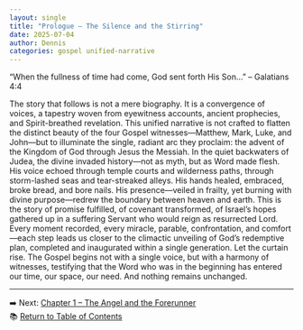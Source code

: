 ```yaml
---
layout: single
title: "Prologue – The Silence and the Stirring"
date: 2025-07-04
author: Dennis
categories: gospel unified-narrative
---
```



“When the fullness of time had come, God sent forth His Son…” – Galatians 4:4

The story that follows is not a mere biography. It is a convergence of voices, a tapestry woven from eyewitness accounts, ancient prophecies, and Spirit-breathed revelation. This unified narrative is not crafted to flatten the distinct beauty of the four Gospel witnesses—Matthew, Mark, Luke, and John—but to illuminate the single, radiant arc they proclaim: the advent of the Kingdom of God through Jesus the Messiah.
In the quiet backwaters of Judea, the divine invaded history—not as myth, but as Word made flesh. His voice echoed through temple courts and wilderness paths, through storm-lashed seas and tear-streaked alleys. His hands healed, embraced, broke bread, and bore nails. His presence—veiled in frailty, yet burning with divine purpose—redrew the boundary between heaven and earth.
This is the story of promise fulfilled, of covenant transformed, of Israel’s hopes gathered up in a suffering Servant who would reign as resurrected Lord. Every moment recorded, every miracle, parable, confrontation, and comfort—each step leads us closer to the climactic unveiling of God’s redemptive plan, completed and inaugurated within a single generation.
Let the curtain rise. The Gospel begins not with a single voice, but with a harmony of witnesses, testifying that the Word who was in the beginning has entered our time, our space, our need. And nothing remains unchanged.


---

➡️ Next: [Chapter 1 – The Angel and the Forerunner](/unified-gospel-narrative/2025/07/05/chapter-1-the-angel-and-the-forerunner.html)  
📚 [Return to Table of Contents](/unified-gospel-narrative/)
